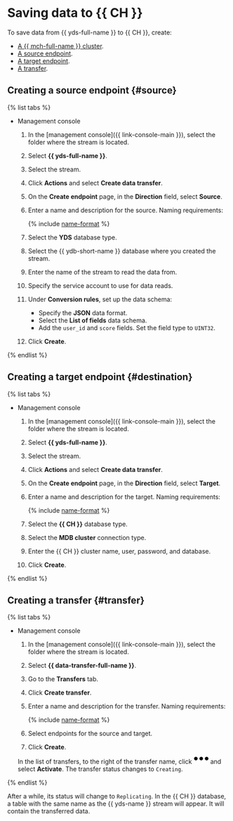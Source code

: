 # Saving data to {{ CH }}

To save data from {{ yds-full-name }} to {{ CH }}, create:

* [A {{ mch-full-name }} cluster](../../managed-clickhouse/operations/cluster-create.md).
* [A source endpoint](#source).
* [A target endpoint](#destination).
* [A transfer](#transfer).

## Creating a source endpoint {#source}

{% list tabs %}

- Management console

  1. In the [management console]({{ link-console-main }}), select the folder where the stream is located.

  1. Select **{{ yds-full-name }}**.

  1. Select the stream.

  1. Click **Actions** and select **Create data transfer**.

  1. On the **Create endpoint** page, in the **Direction** field, select **Source**.

  1. Enter a name and description for the source. Naming requirements:

      {% include [name-format](../../_includes/name-format.md) %}

  1. Select the **YDS** database type.

  1. Select the {{ ydb-short-name }} database where you created the stream.

  1. Enter the name of the stream to read the data from.

  1. Specify the service account to use for data reads.

  1. Under **Conversion rules**, set up the data schema:
      * Specify the **JSON** data format.
      * Select the **List of fields** data schema.
      * Add the `user_id` and `score` fields. Set the field type to `UINT32`.

  1. Click **Create**.

{% endlist %}

## Creating a target endpoint {#destination}

{% list tabs %}

- Management console

  1. In the [management console]({{ link-console-main }}), select the folder where the stream is located.

  1. Select **{{ yds-full-name }}**.

  1. Select the stream.

  1. Click **Actions** and select **Create data transfer**.

  1. On the **Create endpoint** page, in the **Direction** field, select **Target**.

  1. Enter a name and description for the target. Naming requirements:

      {% include [name-format](../../_includes/name-format.md) %}

  1. Select the **{{ CH }}** database type.

  1. Select the **MDB cluster** connection type.

  1. Enter the {{ CH }} cluster name, user, password, and database.

  1. Click **Create**.

{% endlist %}

## Creating a transfer {#transfer}

{% list tabs %}

- Management console

  1. In the [management console]({{ link-console-main }}), select the folder where the stream is located.

  1. Select **{{ data-transfer-full-name }}**.

  1. Go to the **Transfers** tab.

  1. Click **Create transfer**.

  1. Enter a name and description for the transfer. Naming requirements:

      {% include [name-format](../../_includes/name-format.md) %}

  1. Select endpoints for the source and target.

  1. Click **Create**.

  In the list of transfers, to the right of the transfer name, click ![horizontal-ellipsis](../../_assets/horizontal-ellipsis.svg) and select **Activate**. The transfer status changes to `Creating`.

{% endlist %}

After a while, its status will change to `Replicating`. In the {{ CH }} database, a table with the same name as the {{ yds-name }} stream will appear. It will contain the transferred data.

